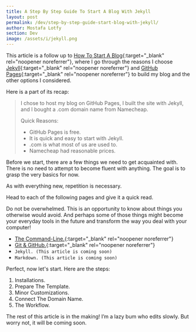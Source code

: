 ```yaml
---
title: A Step By Step Guide To Start A Blog With Jekyll
layout: post
permalink: /dev/step-by-step-guide-start-blog-with-jekyll/
author: Mostafa Lotfy
section: Dev
image: /assets/i/jekyll.png
---
```


This article is a follow up to [How To Start A Blog](/dev/how-to-start-a-blog/){:target="_blank" rel="noopener noreferrer"}, where I go through the reasons I choose [Jekyll](https://jekyllrb.com/){:target="_blank" rel="noopener noreferrer"} and [GitHub Pages](https://pages.github.com/){:target="_blank" rel="noopener noreferrer"} to build my blog and the other options I considered.

Here is a part of its recap:

>I chose to host my blog on GitHub Pages, I built the site with Jekyll, and I bought a .com domain name from Namecheap.<br>
>
>
> Quick Reasons:
>    - GitHub Pages is free.
>    - It is quick and easy to start with Jekyll.
>    - .com is what most of us are used to.
>    - Namecheap had reasonable prices.


Before we start, there are a few things we need to get acquainted with. There is no need to attempt to become fluent with anything. The goal is to grasp the very basics for now.

As with everything new, repetition is necessary.

Head to each of the following pages and give it a quick read.

Do not be overwhelmed. This is an opportunity to know about things you otherwise would avoid. And perhaps some of those things might become your everyday tools in the future and transform the way you deal with your computer!

- [The Command-Line.](/dev/command-line-very-beginner/){:target="_blank" rel="noopener noreferrer"}<br>
- [Git & GitHub.](/dev/git-github-tutorial-very-beginner/){:target="_blank" rel="noopener noreferrer"}<br>
- `Jekyll. (This article is coming soon)`<br>
- `Markdown. (This article is coming soon)`<br>

Perfect, now let's start. Here are the steps:
1. Installations.
2. Prepare The Template.
3. Minor Customizations.
4. Connect The Domain Name.
5. The Workflow.


The rest of this article is in the making! I’m a lazy bum who edits slowly. But worry not, it will be coming soon.